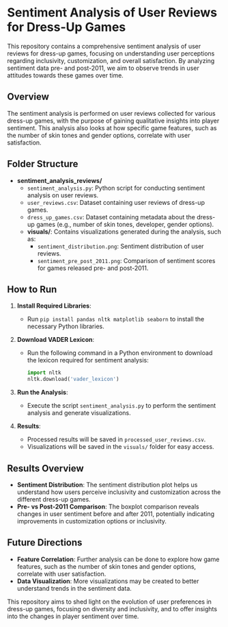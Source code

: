 # Sentiment Analysis of User Reviews for Dress-Up Games

This repository contains a comprehensive sentiment analysis of user reviews for dress-up games, focusing on understanding user perceptions regarding inclusivity, customization, and overall satisfaction. By analyzing sentiment data pre- and post-2011, we aim to observe trends in user attitudes towards these games over time.

## Overview

The sentiment analysis is performed on user reviews collected for various dress-up games, with the purpose of gaining qualitative insights into player sentiment. This analysis also looks at how specific game features, such as the number of skin tones and gender options, correlate with user satisfaction.

## Folder Structure

- **sentiment_analysis_reviews/**
  - `sentiment_analysis.py`: Python script for conducting sentiment analysis on user reviews.
  - `user_reviews.csv`: Dataset containing user reviews of dress-up games.
  - `dress_up_games.csv`: Dataset containing metadata about the dress-up games (e.g., number of skin tones, developer, gender options).
  - **visuals/**: Contains visualizations generated during the analysis, such as:
    - `sentiment_distribution.png`: Sentiment distribution of user reviews.
    - `sentiment_pre_post_2011.png`: Comparison of sentiment scores for games released pre- and post-2011.

## How to Run

1. **Install Required Libraries**:
   - Run `pip install pandas nltk matplotlib seaborn` to install the necessary Python libraries.

2. **Download VADER Lexicon**:
   - Run the following command in a Python environment to download the lexicon required for sentiment analysis:
     ```python
     import nltk
     nltk.download('vader_lexicon')
     ```

3. **Run the Analysis**:
   - Execute the script `sentiment_analysis.py` to perform the sentiment analysis and generate visualizations.

4. **Results**:
   - Processed results will be saved in `processed_user_reviews.csv`.
   - Visualizations will be saved in the `visuals/` folder for easy access.

## Results Overview

- **Sentiment Distribution**: The sentiment distribution plot helps us understand how users perceive inclusivity and customization across the different dress-up games.
- **Pre- vs Post-2011 Comparison**: The boxplot comparison reveals changes in user sentiment before and after 2011, potentially indicating improvements in customization options or inclusivity.

## Future Directions

- **Feature Correlation**: Further analysis can be done to explore how game features, such as the number of skin tones and gender options, correlate with user satisfaction.
- **Data Visualization**: More visualizations may be created to better understand trends in the sentiment data.

This repository aims to shed light on the evolution of user preferences in dress-up games, focusing on diversity and inclusivity, and to offer insights into the changes in player sentiment over time.

